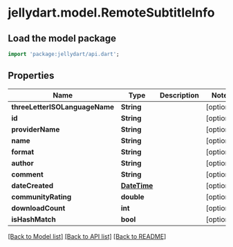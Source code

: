 # jellydart.model.RemoteSubtitleInfo

## Load the model package
```dart
import 'package:jellydart/api.dart';
```

## Properties
Name | Type | Description | Notes
------------ | ------------- | ------------- | -------------
**threeLetterISOLanguageName** | **String** |  | [optional] 
**id** | **String** |  | [optional] 
**providerName** | **String** |  | [optional] 
**name** | **String** |  | [optional] 
**format** | **String** |  | [optional] 
**author** | **String** |  | [optional] 
**comment** | **String** |  | [optional] 
**dateCreated** | [**DateTime**](DateTime.md) |  | [optional] 
**communityRating** | **double** |  | [optional] 
**downloadCount** | **int** |  | [optional] 
**isHashMatch** | **bool** |  | [optional] 

[[Back to Model list]](../README.md#documentation-for-models) [[Back to API list]](../README.md#documentation-for-api-endpoints) [[Back to README]](../README.md)



